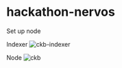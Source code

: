 # hackathon-nervos

Set up node

Indexer
![ckb-indexer](https://user-images.githubusercontent.com/8315365/128806064-01240972-09ec-4fbd-b768-32028b3521ad.png)

Node 
![ckb](https://user-images.githubusercontent.com/8315365/128806059-fd06cf02-a283-4a66-8eae-d6f30a4c2ef9.png)
